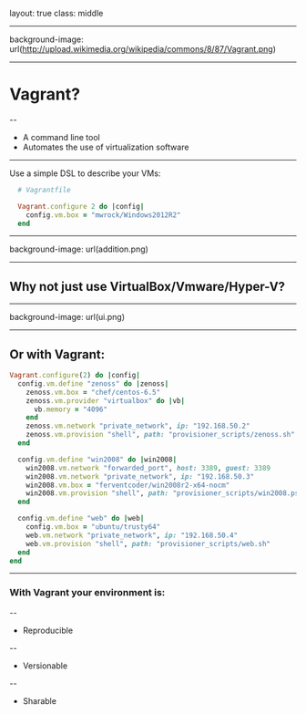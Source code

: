 layout: true
class: middle

---

background-image: url(http://upload.wikimedia.org/wikipedia/commons/8/87/Vagrant.png)

---

# Vagrant?

--

* A command line tool
* Automates the use of virtualization software

---

Use a simple DSL to describe your VMs:
  ```ruby
    # Vagrantfile

    Vagrant.configure 2 do |config|
      config.vm.box = "mwrock/Windows2012R2"
    end
  ```

---

background-image: url(addition.png)

---

## Why not just use VirtualBox/Vmware/Hyper-V?

---

background-image: url(ui.png)

---

## Or with Vagrant:

```ruby
Vagrant.configure(2) do |config|
  config.vm.define "zenoss" do |zenoss|
    zenoss.vm.box = "chef/centos-6.5"
    zenoss.vm.provider "virtualbox" do |vb|
      vb.memory = "4096"
    end
    zenoss.vm.network "private_network", ip: "192.168.50.2"
    zenoss.vm.provision "shell", path: "provisioner_scripts/zenoss.sh"
  end

  config.vm.define "win2008" do |win2008|
    win2008.vm.network "forwarded_port", host: 3389, guest: 3389
    win2008.vm.network "private_network", ip: "192.168.50.3"
    win2008.vm.box = "ferventcoder/win2008r2-x64-nocm"
    win2008.vm.provision "shell", path: "provisioner_scripts/win2008.ps1"
  end

  config.vm.define "web" do |web|
    config.vm.box = "ubuntu/trusty64"
    web.vm.network "private_network", ip: "192.168.50.4"
    web.vm.provision "shell", path: "provisioner_scripts/web.sh"
  end
end
```

---

### With Vagrant your environment is:

--

* Reproducible

--

* Versionable

--

* Sharable
